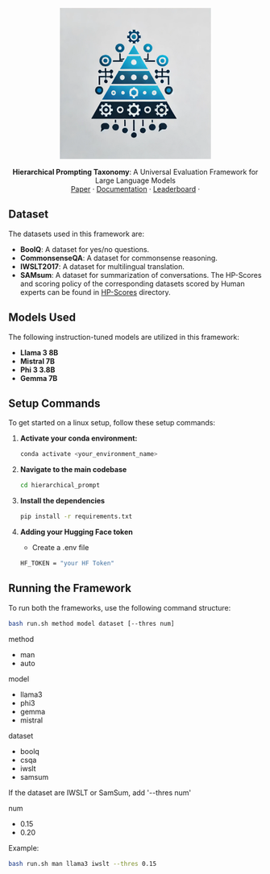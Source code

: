 <!-- PROJECT LOGO -->

<br />
<div align="center">
  <a href="https://github.com/devichand579/HPT">
    <img src="imgs/hpt_logo.png" alt="Logo" width="300">
  </a>

<!-- <h3 align="center">USB</h3> -->

<p align="center">
    <strong>Hierarchical Prompting Taxonomy</strong>: A Universal Evaluation Framework for Large Language Models
    <!-- <br />
    <a href="https://github.com/microsoft/promptbench"><strong>Explore the docs »</strong></a>
    <br /> -->
    <br />
    <a href="">Paper</a>
    ·
    <a href="">Documentation</a>
    ·
    <a href="">Leaderboard</a>
    ·
  </p>
</div>

## Dataset

The datasets used in this framework are:

- **BoolQ**: A dataset for yes/no questions.
- **CommonsenseQA**: A dataset for commonsense reasoning.
- **IWSLT2017**: A dataset for multilingual translation.
- **SAMsum**: A dataset for summarization of conversations.
  The HP-Scores and scoring policy of the corresponding datasets scored by Human experts can be found in [HP-Scores](./HP_scores) directory.

## Models Used

The following instruction-tuned models are utilized in this framework:

- **Llama 3 8B**
- **Mistral 7B**
- **Phi 3 3.8B**
- **Gemma 7B**

## Setup Commands

To get started on a linux setup, follow these setup commands:


1. **Activate your conda environment:**
    ```sh
    conda activate <your_environment_name>
    ```
    
2. **Navigate to the main codebase**
   ```sh
   cd hierarchical_prompt
   ```
   
3. **Install the dependencies**
   ```sh
   pip install -r requirements.txt
   ```
4. **Adding your Hugging Face token**
   - Create a .env file
   ```sh
   HF_TOKEN = "your HF Token"
   ```

## Running the Framework

To run both the frameworks, use the following command structure:

```sh
bash run.sh method model dataset [--thres num]
```
method

  - man
  - auto
    
model

  - llama3
  - phi3
  - gemma
  - mistral
    
dataset

  - boolq
  - csqa
  - iwslt
  - samsum
    
If the dataset are IWSLT or SamSum, add '--thres num'

num
  - 0.15
  - 0.20
    
Example: 
   ```sh
   bash run.sh man llama3 iwslt --thres 0.15
   ```

